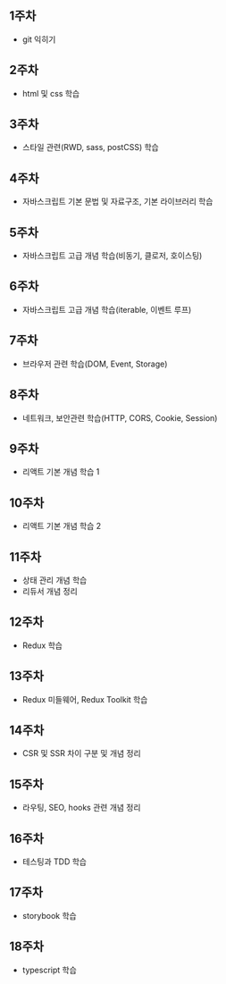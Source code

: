 ## 1주차

- git 익히기

## 2주차

- html 및 css 학습

## 3주차

- 스타일 관련(RWD, sass, postCSS) 학습

## 4주차

- 자바스크립트 기본 문법 및 자료구조, 기본 라이브러리 학습

## 5주차

- 자바스크립트 고급 개념 학습(비동기, 클로저, 호이스팅)

## 6주차

- 자바스크립트 고급 개념 학습(iterable, 이벤트 루프)

## 7주차

- 브라우저 관련 학습(DOM, Event, Storage)

## 8주차

- 네트워크, 보안관련 학습(HTTP, CORS, Cookie, Session)

## 9주차

- 리액트 기본 개념 학습 1

## 10주차

- 리액트 기본 개념 학습 2

## 11주차

- 상태 관리 개념 학습
- 리듀서 개념 정리

## 12주차

- Redux 학습

## 13주차

- Redux 미들웨어, Redux Toolkit 학습

## 14주차

- CSR 및 SSR 차이 구분 및 개념 정리

## 15주차

- 라우팅, SEO, hooks 관련 개념 정리

## 16주차

- 테스팅과 TDD 학습

## 17주차

- storybook 학습

## 18주차

- typescript 학습
